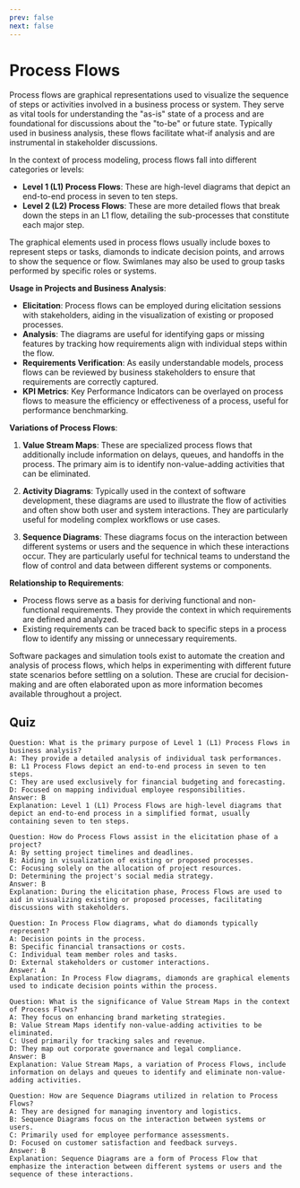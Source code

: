 ```yaml
---
prev: false
next: false
---
```


# Process Flows

Process flows are graphical representations used to visualize the sequence of steps or activities involved in a business process or system. They serve as vital tools for understanding the "as-is" state of a process and are foundational for discussions about the "to-be" or future state. Typically used in business analysis, these flows facilitate what-if analysis and are instrumental in stakeholder discussions.

In the context of process modeling, process flows fall into different categories or levels:

- **Level 1 (L1) Process Flows**: These are high-level diagrams that depict an end-to-end process in seven to ten steps.
- **Level 2 (L2) Process Flows**: These are more detailed flows that break down the steps in an L1 flow, detailing the sub-processes that constitute each major step.

The graphical elements used in process flows usually include boxes to represent steps or tasks, diamonds to indicate decision points, and arrows to show the sequence or flow. Swimlanes may also be used to group tasks performed by specific roles or systems.

**Usage in Projects and Business Analysis**:

- **Elicitation**: Process flows can be employed during elicitation sessions with stakeholders, aiding in the visualization of existing or proposed processes.
- **Analysis**: The diagrams are useful for identifying gaps or missing features by tracking how requirements align with individual steps within the flow.
- **Requirements Verification**: As easily understandable models, process flows can be reviewed by business stakeholders to ensure that requirements are correctly captured.
- **KPI Metrics**: Key Performance Indicators can be overlayed on process flows to measure the efficiency or effectiveness of a process, useful for performance benchmarking.

**Variations of Process Flows**:

1. **Value Stream Maps**: These are specialized process flows that additionally include information on delays, queues, and handoffs in the process. The primary aim is to identify non-value-adding activities that can be eliminated.

2. **Activity Diagrams**: Typically used in the context of software development, these diagrams are used to illustrate the flow of activities and often show both user and system interactions. They are particularly useful for modeling complex workflows or use cases.

3. **Sequence Diagrams**: These diagrams focus on the interaction between different systems or users and the sequence in which these interactions occur. They are particularly useful for technical teams to understand the flow of control and data between different systems or components.

**Relationship to Requirements**:

- Process flows serve as a basis for deriving functional and non-functional requirements. They provide the context in which requirements are defined and analyzed.
- Existing requirements can be traced back to specific steps in a process flow to identify any missing or unnecessary requirements.

Software packages and simulation tools exist to automate the creation and analysis of process flows, which helps in experimenting with different future state scenarios before settling on a solution. These are crucial for decision-making and are often elaborated upon as more information becomes available throughout a project.

## Quiz

```quiz
Question: What is the primary purpose of Level 1 (L1) Process Flows in business analysis?
A: They provide a detailed analysis of individual task performances.
B: L1 Process Flows depict an end-to-end process in seven to ten steps.
C: They are used exclusively for financial budgeting and forecasting.
D: Focused on mapping individual employee responsibilities.
Answer: B
Explanation: Level 1 (L1) Process Flows are high-level diagrams that depict an end-to-end process in a simplified format, usually containing seven to ten steps.

Question: How do Process Flows assist in the elicitation phase of a project?
A: By setting project timelines and deadlines.
B: Aiding in visualization of existing or proposed processes.
C: Focusing solely on the allocation of project resources.
D: Determining the project's social media strategy.
Answer: B
Explanation: During the elicitation phase, Process Flows are used to aid in visualizing existing or proposed processes, facilitating discussions with stakeholders.

Question: In Process Flow diagrams, what do diamonds typically represent?
A: Decision points in the process.
B: Specific financial transactions or costs.
C: Individual team member roles and tasks.
D: External stakeholders or customer interactions.
Answer: A
Explanation: In Process Flow diagrams, diamonds are graphical elements used to indicate decision points within the process.

Question: What is the significance of Value Stream Maps in the context of Process Flows?
A: They focus on enhancing brand marketing strategies.
B: Value Stream Maps identify non-value-adding activities to be eliminated.
C: Used primarily for tracking sales and revenue.
D: They map out corporate governance and legal compliance.
Answer: B
Explanation: Value Stream Maps, a variation of Process Flows, include information on delays and queues to identify and eliminate non-value-adding activities.

Question: How are Sequence Diagrams utilized in relation to Process Flows?
A: They are designed for managing inventory and logistics.
B: Sequence Diagrams focus on the interaction between systems or users.
C: Primarily used for employee performance assessments.
D: Focused on customer satisfaction and feedback surveys.
Answer: B
Explanation: Sequence Diagrams are a form of Process Flow that emphasize the interaction between different systems or users and the sequence of these interactions.

```
